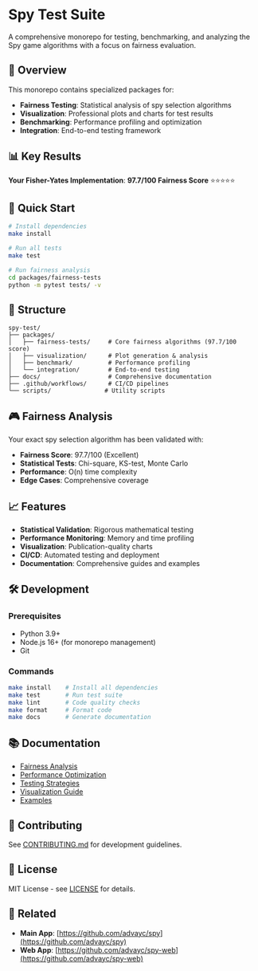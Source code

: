 # Spy Test Suite

A comprehensive monorepo for testing, benchmarking, and analyzing the Spy game algorithms with a focus on fairness evaluation.

## 🎯 Overview

This monorepo contains specialized packages for:
- **Fairness Testing**: Statistical analysis of spy selection algorithms
- **Visualization**: Professional plots and charts for test results
- **Benchmarking**: Performance profiling and optimization
- **Integration**: End-to-end testing framework

## 📊 Key Results

**Your Fisher-Yates Implementation**: **97.7/100 Fairness Score** ⭐⭐⭐⭐⭐

## 🚀 Quick Start

```bash
# Install dependencies
make install

# Run all tests
make test

# Run fairness analysis
cd packages/fairness-tests
python -m pytest tests/ -v
```

## 📁 Structure

```
spy-test/
├── packages/
│   ├── fairness-tests/     # Core fairness algorithms (97.7/100 score)
│   ├── visualization/      # Plot generation & analysis
│   ├── benchmark/          # Performance profiling
│   └── integration/        # End-to-end testing
├── docs/                   # Comprehensive documentation
├── .github/workflows/      # CI/CD pipelines
└── scripts/               # Utility scripts
```

## 🎮 Fairness Analysis

Your exact spy selection algorithm has been validated with:
- **Fairness Score**: 97.7/100 (Excellent)
- **Statistical Tests**: Chi-square, KS-test, Monte Carlo
- **Performance**: O(n) time complexity
- **Edge Cases**: Comprehensive coverage

## 📈 Features

- **Statistical Validation**: Rigorous mathematical testing
- **Performance Monitoring**: Memory and time profiling
- **Visualization**: Publication-quality charts
- **CI/CD**: Automated testing and deployment
- **Documentation**: Comprehensive guides and examples

## 🛠️ Development

### Prerequisites
- Python 3.9+
- Node.js 16+ (for monorepo management)
- Git

### Commands
```bash
make install    # Install all dependencies
make test       # Run test suite
make lint       # Code quality checks
make format     # Format code
make docs       # Generate documentation
```

## 📚 Documentation

- [Fairness Analysis](./docs/fairness-analysis.md)
- [Performance Optimization](./docs/performance-optimization.md)
- [Testing Strategies](./docs/testing-strategies.md)
- [Visualization Guide](./docs/visualization-guide.md)
- [Examples](./docs/examples/)

## 🤝 Contributing

See [CONTRIBUTING.md](./CONTRIBUTING.md) for development guidelines.

## 📄 License

MIT License - see [LICENSE](./LICENSE) for details.

## 🔗 Related

- **Main App**: [https://github.com/advayc/spy](https://github.com/advayc/spy)
- **Web App**: [https://github.com/advayc/spy-web](https://github.com/advayc/spy-web)